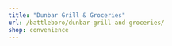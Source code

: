 ```yaml
---
title: "Dunbar Grill & Groceries"
url: /battleboro/dunbar-grill-and-groceries/
shop: convenience
---
```

